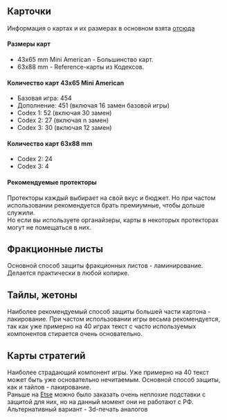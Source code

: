 ## Карточки
Информация о картах и их размерах в основном взята [отсюда](https://boardgamegeek.com/geeklist/164572/card-sleeve-sizes-games?itemid=5562442#item5562442)
#### Размеры карт
* 43x65 mm Mini American - Большинство карт.
* 63x88 mm - Reference-карты из Кодексов.

#### Количество карт 43x65 Mini American
* Базовая игра: 454
* Дополнение: 451 (включая 16 замен базовой игры)
* Codex 1: 52 (включая 30 замен)
* Codex 2: 27 (включая n замен)
* Codex 3: 30 (включая 12 замен)

#### Количество карт 63x88 mm
* Codex 2: 24
* Codex 3: 4

#### Рекомендуемые протекторы
Протекторы каждый выбирает на свой вкус и бюджет. Но при частом использовании рекомендуется брать премиумные, чтобы дольше служили.  
Но если вы используете органайзеры, карты в некоторых протекторах могут не помещаться в них.

## Фракционные листы
Основной способ защиты фракционных листов - ламинирование. Делается практически в любой копирке.

## Тайлы, жетоны
Наиболее рекомендуемый способ защиты большей части картона - лакирование. При частом использовании игры весьма рекомендуется, так как уже примерно на 40 играх текст с часто используемых компонентов стирается очень основательно.

## Карты стратегий
Наиболее страдающий компонент игры. Уже примерно на 40 текст может быть уже основательно нечитаемым. Основной способ защиты, как и тайлов - лакирование.  
Раньше на [Etse](https://www.etsy.com) можно было заказать очень неплохие подставки с защитой для них, но на данный момент они не работают с РФ.  
Альтернативный вариант - 3d-печать аналогов
